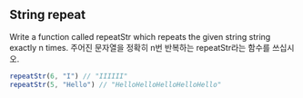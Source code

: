 ## String repeat
Write a function called repeatStr which repeats the given string string exactly n times.
주어진 문자열을 정확히 n번 반복하는 repeatStr라는 함수를 쓰십시오.

```javascript
repeatStr(6, "I") // "IIIIII"
repeatStr(5, "Hello") // "HelloHelloHelloHelloHello"
```